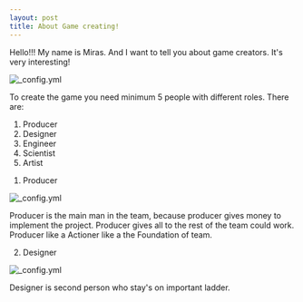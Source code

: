 ```yaml
---
layout: post
title: About Game creating!
---
```


Hello!!! My name is Miras. And I want to tell you about game creators. It's very interesting!


![_config.yml](https://www.game-guru.com/images/TheGameCreators-Logo.png)

  To create the game you need minimum 5 people with different roles. There are:
  
  1)  Producer
  2)  Designer
  3)  Engineer
  4)  Scientist
  5)  Artist



   1. Producer
    
![_config.yml](http://4.bp.blogspot.com/_7ftsdH0bFkc/TPhy6ndSvvI/AAAAAAAAAWE/6XJysyKYxRA/s1600/Bathing_in_money1.jpg)

Producer is the main man in the team, because producer gives money to implement the project.
Producer gives all to the rest of the team could work. Producer like a Actioner like a the Foundation of team.



   2. Designer
  
![_config.yml](https://www.google.kz/imgres?imgurl=http%3A%2F%2Fblog.cogswell.edu%2Fwp-content%2Fuploads%2F2013%2F02%2FWordle_design_team.jpg&imgrefurl=https%3A%2F%2Fwww.tes.com%2Flessons%2FoelwXnvVFvc6VA%2Fgame-design&docid=doa6gCJ4XR2yYM&tbnid=XT9vuXgDR2AM5M%3A&w=1611&h=918&safe=active&bih=666&biw=1368&ved=0ahUKEwix7NXui73NAhXJ8ywKHVtwAfoQMwgjKAkwCQ&iact=mrc&uact=8)


Designer is second person who stay's on important ladder. 
